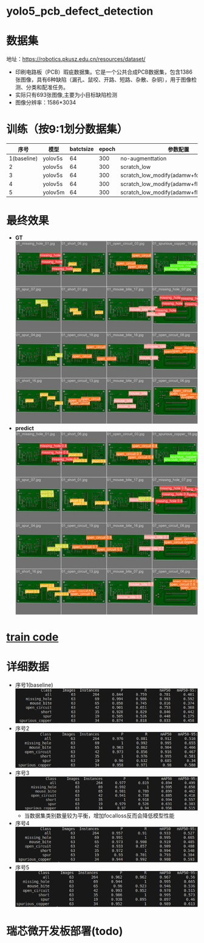 yolo5_pcb_defect_detection
===
# 数据集
地址：https://robotics.pkusz.edu.cn/resources/dataset/
- 印刷电路板（PCB）瑕疵数据集。它是一个公共合成PCB数据集，包含1386张图像，具有6种缺陷（漏孔、鼠咬、开路、短路、杂散、杂铜），用于图像检测、分类和配准任务。
- 实际只有693张图像,主要为小目标缺陷检测
- 图像分辨率：1586*3034

# 训练（按9:1划分数据集）
|序号|模型|batctsize|epoch|参数配置|mAP50|
|---|---|---|---|---|---|
|1(baseline)|yolov5s|64|300|no-augmenttation|0.781|
|2|yolov5s|64|300|scratch_low|0.912|
|3|yolov5s|64|300|scratch_low_modify(adamw+focalloss+flipud)|0.894|
|4|yolov5s|64|300|scratch_low_modify(adamw+flipud)|0.933|
|5|yolov5m|64|300|scratch_low_modify(adamw+flipud)|**0.967**|
# 最终效果
- **GT**
    ![](./picture/val_batch0_labels.jpg)
- **predict**
    ![](./picture/val_batch0_pred.jpg)

# [train code]()


# 详细数据
- 序号1(baseline)
    ![结果1](./picture/pcbtain1.png)
- 序号2
    ![结果2](./picture/pcbtrain2.png)
- 序号3
    ![结果3](./picture/pcbtrain3.png)
  - 当数据集类别数量较为平衡，增加focalloss反而会降低模型性能
- 序号4
    ![结果4](./picture/pcbtrain4.png)
- 序号5
    ![结果5](./picture/pcbtrain5.png)

# 瑞芯微开发板部署(todo)